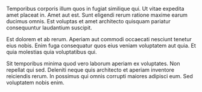 Temporibus corporis illum quos in fugiat similique qui. Ut vitae expedita amet placeat in. Amet aut est. Sunt eligendi rerum ratione maxime earum ducimus omnis. Est voluptas et amet architecto quisquam pariatur consequuntur laudantium suscipit.
 Est dolorem et ab rerum. Aperiam aut commodi occaecati nesciunt tenetur eius nobis. Enim fuga consequatur quos eius veniam voluptatem aut quia. Et quia molestias quia voluptatibus qui.
 Sit temporibus minima quod vero laborum aperiam ex voluptates. Non repellat qui sed. Deleniti neque quis architecto et aperiam inventore reiciendis rerum. In possimus qui omnis corrupti maiores adipisci eum. Sed voluptatem nobis enim.